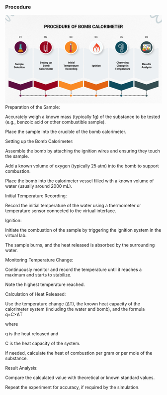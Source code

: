 ### Procedure
![image alt](https://github.com/deveducode/Calorimetry-using-Bomb-Calorimeter-EdusimVirtual-RECK-/blob/d9be8a774f24d4cc0c06760e84894fae1e3f60b6/experiment/Roadmap_page-0001.jpg)
Preparation of the Sample:

Accurately weigh a known mass (typically 1g) of the substance to be tested (e.g., benzoic acid or other combustible sample).

Place the sample into the crucible of the bomb calorimeter.

Setting up the Bomb Calorimeter:

Assemble the bomb by attaching the ignition wires and ensuring they touch the sample.

Add a known volume of oxygen (typically 25 atm) into the bomb to support combustion.

Place the bomb into the calorimeter vessel filled with a known volume of water (usually around 2000 mL).

Initial Temperature Recording:

Record the initial temperature of the water using a thermometer or temperature sensor connected to the virtual interface.

Ignition:

Initiate the combustion of the sample by triggering the ignition system in the virtual lab.

The sample burns, and the heat released is absorbed by the surrounding water.

Monitoring Temperature Change:

Continuously monitor and record the temperature until it reaches a maximum and starts to stabilize.

Note the highest temperature reached.

Calculation of Heat Released:

Use the temperature change (ΔT), the known heat capacity of the calorimeter system (including the water and bomb), 
and the formula
q=C×ΔT

where 

q is the heat released and 

C is the heat capacity of the system.

If needed, calculate the heat of combustion per gram or per mole of the substance.

Result Analysis:

Compare the calculated value with theoretical or known standard values.

Repeat the experiment for accuracy, if required by the simulation.

